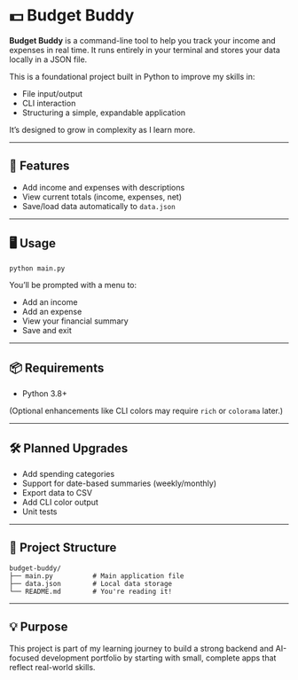 # 💵 Budget Buddy

**Budget Buddy** is a command-line tool to help you track your income and expenses in real time. It runs entirely in your terminal and stores your data locally in a JSON file.

This is a foundational project built in Python to improve my skills in:
- File input/output
- CLI interaction
- Structuring a simple, expandable application

It’s designed to grow in complexity as I learn more.

---

## 🚀 Features

- Add income and expenses with descriptions
- View current totals (income, expenses, net)
- Save/load data automatically to `data.json`

---

## 🖥️ Usage

```bash
python main.py
```

You’ll be prompted with a menu to:
- Add an income
- Add an expense
- View your financial summary
- Save and exit

---

## 📦 Requirements

- Python 3.8+

(Optional enhancements like CLI colors may require `rich` or `colorama` later.)

---

## 🛠️ Planned Upgrades

- Add spending categories
- Support for date-based summaries (weekly/monthly)
- Export data to CSV
- Add CLI color output
- Unit tests

---

## 📁 Project Structure

```
budget-buddy/
├── main.py          # Main application file
├── data.json        # Local data storage
└── README.md        # You're reading it!
```

---

## 💡 Purpose

This project is part of my learning journey to build a strong backend and AI-focused development portfolio by starting with small, complete apps that reflect real-world skills.
